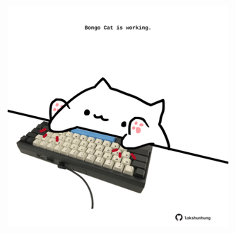<!-- built at 26/02/2023, 18:00:55 UTC -->
<p align="center">
  <img width="500" height="500" src="./ReadmeImage.svg">
</p>
